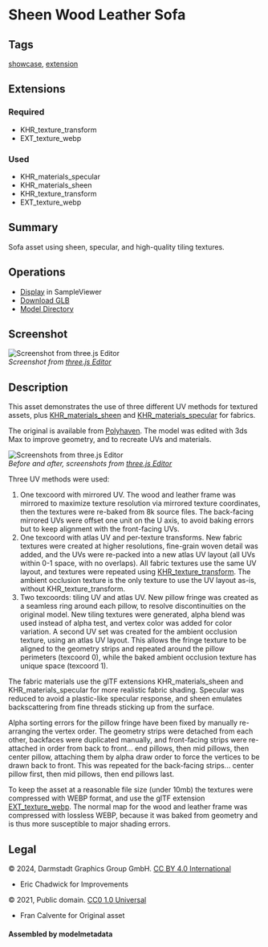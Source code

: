# Sheen Wood Leather Sofa

## Tags

[showcase](../Models-showcase.md), [extension](../Models-extension.md)

## Extensions

### Required

* KHR_texture_transform
* EXT_texture_webp

### Used

* KHR_materials_specular
* KHR_materials_sheen
* KHR_texture_transform
* EXT_texture_webp

## Summary

Sofa asset using sheen, specular, and high-quality tiling textures.

## Operations

* [Display](https://github.khronos.org/glTF-Sample-Viewer-Release/?model=https://raw.GithubUserContent.com/KhronosGroup/glTF-Sample-Assets/main/./Models/SheenWoodLeatherSofa/glTF-Binary/SheenWoodLeatherSofa.glb) in SampleViewer
* [Download GLB](https://raw.GithubUserContent.com/KhronosGroup/glTF-Sample-Assets/main/./Models/SheenWoodLeatherSofa/glTF-Binary/SheenWoodLeatherSofa.glb)
* [Model Directory](./)

## Screenshot

![Screenshot from three.js Editor](screenshot/screenshot_Large.jpg)
<br/>_Screenshot from [three.js Editor](https://threejs.org/editor/)_

## Description

This asset demonstrates the use of three different UV methods for textured assets, plus [KHR_materials_sheen](https://github.com/KhronosGroup/glTF/blob/main/extensions/2.0/Khronos/KHR_materials_sheen/README.md) and [KHR_materials_specular](https://github.com/KhronosGroup/glTF/blob/main/extensions/2.0/Khronos/KHR_materials_specular/README.md) for fabrics. 

The original is available from [Polyhaven](https://polyhaven.com/a/sofa_03). The model was edited with 3ds Max to improve geometry, and to recreate UVs and materials. 

![Screenshots from three.js Editor](screenshot/screenshot_BeforeAfter.jpg) 
<br/>_Before and after, screenshots from [three.js Editor](https://threejs.org/editor/)_

Three UV methods were used:
1. One texcoord with mirrored UV. The wood and leather frame was mirrored to maximize texture resolution via mirrored texture coordinates, then the textures were re-baked from 8k source files. The back-facing mirrored UVs were offset one unit on the U axis, to avoid baking errors but to keep alignment with the front-facing UVs.
2. One texcoord with atlas UV and per-texture transforms. New fabric textures were created at higher resolutions, fine-grain woven detail was added, and the UVs were re-packed into a new atlas UV layout (all UVs within 0-1 space, with no overlaps). All fabric textures use the same UV layout, and textures were repeated using [KHR_texture_transform](https://github.com/KhronosGroup/glTF/blob/main/extensions/2.0/Khronos/KHR_texture_transform/README.md). The ambient occlusion texture is the only texture to use the UV layout as-is, without KHR_texture_transform.
3. Two texcoords: tiling UV and atlas UV. New pillow fringe was created as a seamless ring around each pillow, to resolve discontinuities on the original model. New tiling textures were generated, alpha blend was used instead of alpha test, and vertex color was added for color variation. A second UV set was created for the ambient occlusion texture, using an atlas UV layout. This allows the fringe texture to be aligned to the geometry strips and repeated around the pillow perimeters (texcoord 0), while the baked ambient occlusion texture has unique space (texcoord 1).

The fabric materials use the glTF extensions KHR_materials_sheen and KHR_materials_specular for more realistic fabric shading. Specular was reduced to avoid a plastic-like specular response, and sheen emulates backscattering from fine threads sticking up from the surface.

Alpha sorting errors for the pillow fringe have been fixed by manually re-arranging the vertex order. The geometry strips were detached from each other, backfaces were duplicated manually, and front-facing strips were re-attached in order from back to front... end pillows, then mid pillows, then center pillow, attaching them by alpha draw order to force the vertices to be drawn back to front. This was repeated for the back-facing strips... center pillow first, then mid pillows, then end pillows last. 

To keep the asset at a reasonable file size (under 10mb) the textures were compressed with WEBP format, and use the glTF extension [EXT_texture_webp](https://github.com/KhronosGroup/glTF/blob/main/extensions/2.0/Vendor/EXT_texture_webp/README.md). The normal map for the wood and leather frame was compressed with lossless WEBP, because it was baked from geometry and is thus more susceptible to major shading errors.

## Legal

&copy; 2024, Darmstadt Graphics Group GmbH. [CC BY 4.0 International](https://creativecommons.org/licenses/by/4.0/legalcode)

 - Eric Chadwick for Improvements

&copy; 2021, Public domain. [CC0 1.0 Universal](https://creativecommons.org/publicdomain/zero/1.0/legalcode)

 - Fran Calvente for Original asset

#### Assembled by modelmetadata